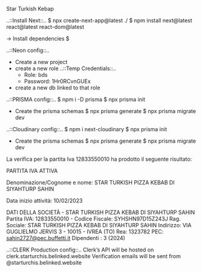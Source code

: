 Star Turkish Kebap

..::Install Next::..
$ npx create-next-app@latest ./
$ npm install next@latest react@latest react-dom@latest

-> Install dependencies
$ 

..::Neon config::..
- Create a new project
- create a new role
    ..::Temp Credentials::..
    - Role: bds
    - Password: 1Hr0RCvnGUEx
- create a new db linked to that role

..::PRISMA config::..
$ npm i -D prisma
$ npx prisma init
- Create the prisma schemas
$ npx prisma generate
$ npx prisma migrate dev


..::Cloudinary config::..
$ npm i next-cloudinary
$ npx prisma init
- Create the prisma schemas
$ npx prisma generate
$ npx prisma migrate dev


La verifica per la partita Iva 12833550010 ha prodotto il seguente risultato:

PARTITA IVA ATTIVA

Denominazione/Cognome e nome: STAR TURKISH PIZZA KEBAB DI SIYAHTURP SAHIN

Data inizio attività: 10/02/2023

DATI DELLA SOCIETÀ - STAR TURKISH PIZZA KEBAB DI SIYAHTURP SAHIN
Partita IVA: 12833550010 - Codice Fiscale: SYHSHN97D15Z243J
Rag. Sociale: STAR TURKISH PIZZA KEBAB DI SIYAHTURP SAHIN
Indirizzo: VIA GUGLIELMO JERVIS 3 - 10015 - IVREA (TO)
Rea: 1323782
PEC: sahin2727@pec.buffetti.it
Dipendenti : 3 (2024)



..::CLERK Production config::..
Clerk’s API will be hosted on clerk.starturchis.belinked.website
Verification emails will be sent from @starturchis.belinked.website